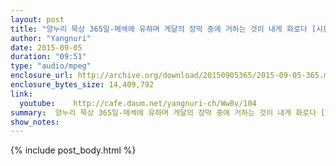 ```yaml
---
layout: post
title: "양누리 묵상 365일-메섹에 유하며 게달의 장막 중에 거하는 것이 내게 화로다 [시편 120:5]"
author: "Yangnuri"
date: 2015-09-05
duration: "09:51"
type: "audio/mpeg"
enclosure_url: http://archive.org/download/20150905365/2015-09-05-365.mp3
enclosure_bytes_size: 14,409,792       
link:
  youtube:    http://cafe.daum.net/yangnuri-ch/Ww8v/104
summary:  양누리 묵상 365일-메섹에 유하며 게달의 장막 중에 거하는 것이 내게 화로다 [시편 120:5].mp3
show_notes:
---
```

{% include post_body.html %}
